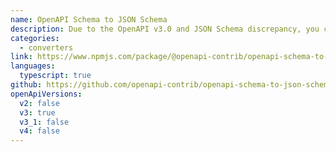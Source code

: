 ```yaml
---
name: OpenAPI Schema to JSON Schema
description: Due to the OpenAPI v3.0 and JSON Schema discrepancy, you can use this JS library to convert OpenAPI Schema objects to proper JSON Schema.
categories:
  - converters
link: https://www.npmjs.com/package/@openapi-contrib/openapi-schema-to-json-schema
languages:
  typescript: true
github: https://github.com/openapi-contrib/openapi-schema-to-json-schema
openApiVersions:
  v2: false
  v3: true
  v3_1: false
  v4: false
---
```

